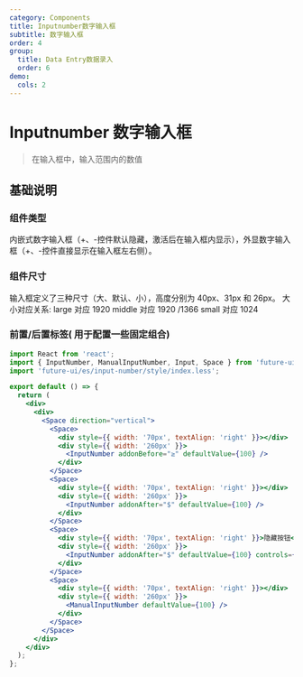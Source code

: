 ```yaml
---
category: Components
title: Inputnumber数字输入框
subtitle: 数字输入框
order: 4
group:
  title: Data Entry数据录入
  order: 6
demo:
  cols: 2
---
```


# Inputnumber 数字输入框

> 在输入框中，输入范围内的数值

## 基础说明

### 组件类型

内嵌式数字输入框（+、-控件默认隐藏，激活后在输入框内显示），外显数字输入框（+、-控件直接显示在输入框左右侧）。

### 组件尺寸

输入框定义了三种尺寸（大、默认、小），高度分别为 40px、31px 和 26px。
大小对应关系: large 对应 1920 middle 对应 1920 /1366 small 对应 1024

### 前置/后置标签( 用于配置一些固定组合)

```jsx
import React from 'react';
import { InputNumber, ManualInputNumber, Input, Space } from 'future-ui';
import 'future-ui/es/input-number/style/index.less';

export default () => {
  return (
    <div>
      <div>
        <Space direction="vertical">
          <Space>
            <div style={{ width: '70px', textAlign: 'right' }}></div>
            <div style={{ width: '260px' }}>
              <InputNumber addonBefore="≥" defaultValue={100} />
            </div>
          </Space>
          <Space>
            <div style={{ width: '70px', textAlign: 'right' }}></div>
            <div style={{ width: '260px' }}>
              <InputNumber addonAfter="$" defaultValue={100} />
            </div>
          </Space>
          <Space>
            <div style={{ width: '70px', textAlign: 'right' }}>隐藏按钮</div>
            <div style={{ width: '260px' }}>
              <InputNumber addonAfter="$" defaultValue={100} controls={false} />
            </div>
          </Space>
          <Space>
            <div style={{ width: '70px', textAlign: 'right' }}></div>
            <div style={{ width: '260px' }}>
              <ManualInputNumber defaultValue={100} />
            </div>
          </Space>
        </Space>
      </div>
    </div>
  );
};
```

